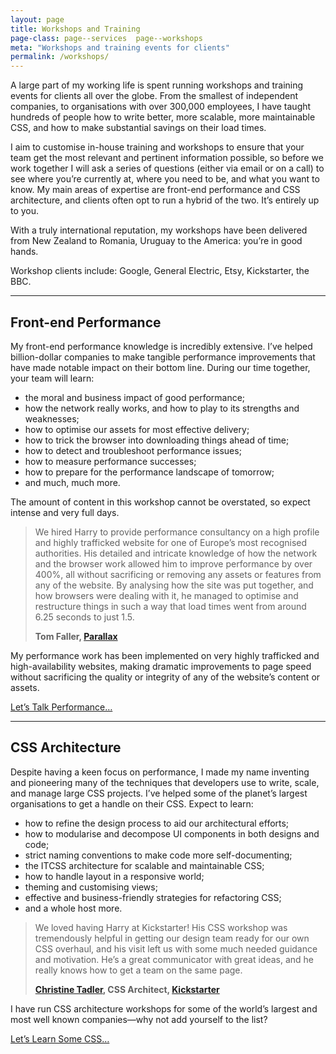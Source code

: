 ```yaml
---
layout: page
title: Workshops and Training
page-class: page--services  page--workshops
meta: "Workshops and training events for clients"
permalink: /workshops/
---
```


A large part of my working life is spent running workshops and training events
for clients all over the globe. From the smallest of independent companies, to
organisations with over 300,000 employees, I have taught hundreds of people how
to write better, more scalable, more maintainable CSS, and how to make
substantial savings on their load times.

I aim to customise in-house training and workshops to ensure that your team get
the most relevant and pertinent information possible, so before we work together
I will ask a series of questions (either via email or on a call) to see where
you’re currently at, where you need to be, and what you want to know. My main
areas of expertise are front-end performance and CSS architecture, and clients
often opt to run a hybrid of the two. It’s entirely up to you.

With a truly international reputation, my workshops have been delivered from New
Zealand to Romania, Uruguay to the America: you’re in good hands.

Workshop clients include: Google, General Electric, Etsy, Kickstarter, the BBC.

- - -

## Front-end Performance

My front-end performance knowledge is incredibly extensive. I’ve helped
billion-dollar companies to make tangible performance improvements that have
made notable impact on their bottom line. During our time together, your team
will learn:

* the moral and business impact of good performance;
* how the network really works, and how to play to its strengths and weaknesses;
* how to optimise our assets for most effective delivery;
* how to trick the browser into downloading things ahead of time;
* how to detect and troubleshoot performance issues;
* how to measure performance successes;
* how to prepare for the performance landscape of tomorrow;
* and much, much more.

The amount of content in this workshop cannot be overstated, so expect intense
and very full days.

<blockquote class="pull-quote" id="quote:parallax">
  <p>We hired Harry to provide performance consultancy on a high
  profile and highly trafficked website for one of Europe’s most recognised
  authorities. His detailed and intricate knowledge of how the network and the
  browser work allowed him to improve performance by over 400%, all without
  sacrificing or removing any assets or features from any of the website. By
  analysing how the site was put together, and how browsers were dealing with
  it, he managed to optimise and restructure things in such a way that load
  times went from around 6.25 seconds to just 1.5.</p>
  <b class="source  pull-quote__source">Tom Faller, <a href="http://parall.ax/">Parallax</a></b>
</blockquote>

My performance work has been implemented on very highly trafficked and
high-availability websites, making dramatic improvements to page speed without
sacrificing the quality or integrity of any of the website’s content or assets.



<a href="mailto:csswizardry@gmail.com?subject=Performance%20Workshop" class="btn  btn--full">Let’s Talk Performance…</a>

- - -

## CSS Architecture

Despite having a keen focus on performance, I made my name inventing and
pioneering many of the techniques that developers use to write, scale, and
manage large CSS projects. I’ve helped some of the planet’s largest
organisations to get a handle on their CSS. Expect to learn:

* how to refine the design process to aid our architectural efforts;
* how to modularise and decompose UI components in both designs and code;
* strict naming conventions to make code more self-documenting;
* the ITCSS architecture for scalable and maintainable CSS;
* how to handle layout in a responsive world;
* theming and customising views;
* effective and business-friendly strategies for refactoring CSS;
* and a whole host more.

<blockquote class="pull-quote" id="quote:christine-tadler">
  <p>We loved having Harry at Kickstarter! His CSS workshop was tremendously
  helpful in getting our design team ready for our own CSS overhaul, and his
  visit left us with some much needed guidance and motivation. He’s a great
  communicator with great ideas, and he really knows how to get a team on the
  same page.</p>
  <b class="source  pull-quote__source"><a href="https://twitter.com/tadler">Christine Tadler</a>,
  CSS Architect, <a href="https://www.kickstarter.com/">Kickstarter</a></b>
</blockquote>

I have run CSS architecture workshops for some of the world’s largest and most
well known companies—why not add yourself to the list?

<a href="mailto:csswizardry@gmail.com?subject=CSS%20Architecture%20Workshop" class="btn  btn--full">Let’s Learn Some CSS…</a>
